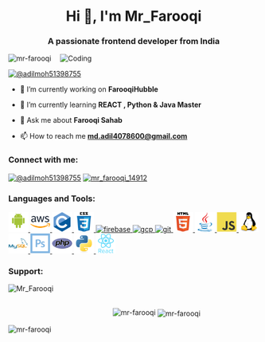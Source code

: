 <h1 align="center">Hi 👋, I'm Mr_Farooqi</h1>
<h3 align="center">A passionate frontend developer from India</h3>
<img img align="right" alt="Coding" width="400"  src="https://cdn.dribbble.com/users/5690231/screenshots/16191500/media/4fbd0ec22f13a3521bb37cc5fe8b1cb3.gif">
<p align="left"> <img src="https://komarev.com/ghpvc/?username=mr-farooqi&label=Profile%20views&color=0e75b6&style=flat" alt="mr-farooqi" /> </p>

<p align="left"> <a href="https://twitter.com/@adilmoh51398755" target="blank"><img src="https://img.shields.io/twitter/follow/@adilmoh51398755?logo=twitter&style=for-the-badge" alt="@adilmoh51398755" /></a> </p>

- 🔭 I’m currently working on **FarooqiHubble**

- 🌱 I’m currently learning **REACT , Python & Java Master**

- 💬 Ask me about **Farooqi Sahab**

- 📫 How to reach me **md.adil4078600@gmail.com**

<h3 align="left">Connect with me:</h3>
<p align="left">
<a href="https://twitter.com/@adilmoh51398755" target="blank"><img align="center" src="https://raw.githubusercontent.com/rahuldkjain/github-profile-readme-generator/master/src/images/icons/Social/twitter.svg" alt="@adilmoh51398755" height="30" width="40" /></a>
<a href="https://instagram.com/mr_farooqi_14912" target="blank"><img align="center" src="https://raw.githubusercontent.com/rahuldkjain/github-profile-readme-generator/master/src/images/icons/Social/instagram.svg" alt="mr_farooqi_14912" height="30" width="40" /></a>
</p>

<h3 align="left">Languages and Tools:</h3>
<p align="left"> <a href="https://developer.android.com" target="_blank" rel="noreferrer"> <img src="https://raw.githubusercontent.com/devicons/devicon/master/icons/android/android-original-wordmark.svg" alt="android" width="40" height="40"/> </a> <a href="https://aws.amazon.com" target="_blank" rel="noreferrer"> <img src="https://raw.githubusercontent.com/devicons/devicon/master/icons/amazonwebservices/amazonwebservices-original-wordmark.svg" alt="aws" width="40" height="40"/> </a> <a href="https://www.cprogramming.com/" target="_blank" rel="noreferrer"> <img src="https://raw.githubusercontent.com/devicons/devicon/master/icons/c/c-original.svg" alt="c" width="40" height="40"/> </a> <a href="https://www.w3schools.com/css/" target="_blank" rel="noreferrer"> <img src="https://raw.githubusercontent.com/devicons/devicon/master/icons/css3/css3-original-wordmark.svg" alt="css3" width="40" height="40"/> </a> <a href="https://firebase.google.com/" target="_blank" rel="noreferrer"> <img src="https://www.vectorlogo.zone/logos/firebase/firebase-icon.svg" alt="firebase" width="40" height="40"/> </a> <a href="https://cloud.google.com" target="_blank" rel="noreferrer"> <img src="https://www.vectorlogo.zone/logos/google_cloud/google_cloud-icon.svg" alt="gcp" width="40" height="40"/> </a> <a href="https://git-scm.com/" target="_blank" rel="noreferrer"> <img src="https://www.vectorlogo.zone/logos/git-scm/git-scm-icon.svg" alt="git" width="40" height="40"/> </a> <a href="https://www.w3.org/html/" target="_blank" rel="noreferrer"> <img src="https://raw.githubusercontent.com/devicons/devicon/master/icons/html5/html5-original-wordmark.svg" alt="html5" width="40" height="40"/> </a> <a href="https://www.java.com" target="_blank" rel="noreferrer"> <img src="https://raw.githubusercontent.com/devicons/devicon/master/icons/java/java-original.svg" alt="java" width="40" height="40"/> </a> <a href="https://developer.mozilla.org/en-US/docs/Web/JavaScript" target="_blank" rel="noreferrer"> <img src="https://raw.githubusercontent.com/devicons/devicon/master/icons/javascript/javascript-original.svg" alt="javascript" width="40" height="40"/> </a> <a href="https://www.linux.org/" target="_blank" rel="noreferrer"> <img src="https://raw.githubusercontent.com/devicons/devicon/master/icons/linux/linux-original.svg" alt="linux" width="40" height="40"/> </a> <a href="https://www.mysql.com/" target="_blank" rel="noreferrer"> <img src="https://raw.githubusercontent.com/devicons/devicon/master/icons/mysql/mysql-original-wordmark.svg" alt="mysql" width="40" height="40"/> </a> <a href="https://www.photoshop.com/en" target="_blank" rel="noreferrer"> <img src="https://raw.githubusercontent.com/devicons/devicon/master/icons/photoshop/photoshop-line.svg" alt="photoshop" width="40" height="40"/> </a> <a href="https://www.php.net" target="_blank" rel="noreferrer"> <img src="https://raw.githubusercontent.com/devicons/devicon/master/icons/php/php-original.svg" alt="php" width="40" height="40"/> </a> <a href="https://www.python.org" target="_blank" rel="noreferrer"> <img src="https://raw.githubusercontent.com/devicons/devicon/master/icons/python/python-original.svg" alt="python" width="40" height="40"/> </a> <a href="https://reactjs.org/" target="_blank" rel="noreferrer"> <img src="https://raw.githubusercontent.com/devicons/devicon/master/icons/react/react-original-wordmark.svg" alt="react" width="40" height="40"/> </a> </p>

<h3 align="left">Support:</h3>
<p><a href="https://www.buymeacoffee.com/mdadil4078c"> <img align="left" src="https://cdn.buymeacoffee.com/buttons/v2/default-yellow.png" height="50" width="210" alt="Mr_Farooqi" /></a></p><br><br>

<p><img align="left" src="https://github-readme-stats.vercel.app/api/top-langs?username=mr-farooqi&show_icons=true&locale=en&layout=compact" alt="mr-farooqi" /></p>

<p>&nbsp;<img align="center" src="https://github-readme-stats.vercel.app/api?username=mr-farooqi&show_icons=true&locale=en" alt="mr-farooqi" /></p>

<p><img align="center" src="https://github-readme-streak-stats.herokuapp.com/?user=mr-farooqi&" alt="mr-farooqi" /></p>
